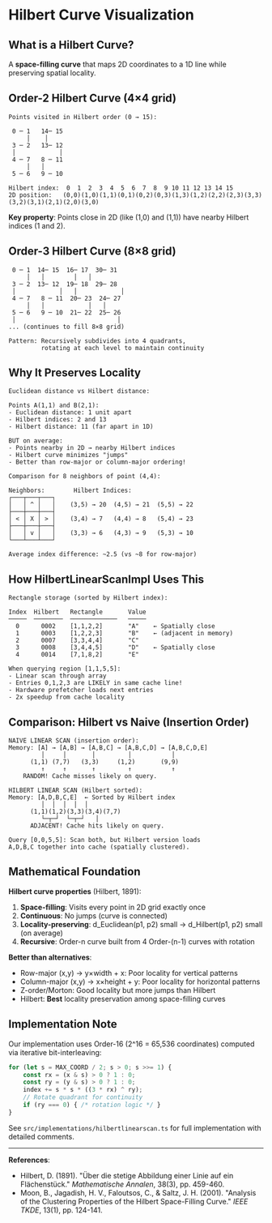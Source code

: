 # Hilbert Curve Visualization

## What is a Hilbert Curve?

A **space-filling curve** that maps 2D coordinates to a 1D line while preserving spatial locality.

## Order-2 Hilbert Curve (4×4 grid)

```
Points visited in Hilbert order (0 → 15):

 0 ─ 1   14─ 15
     │    │
 3 ─ 2   13─ 12
 │            │
 4 ─ 7   8 ─ 11
     │   │
 5 ─ 6   9 ─ 10

Hilbert index:  0  1  2  3  4  5  6  7  8  9 10 11 12 13 14 15
2D position:   (0,0)(1,0)(1,1)(0,1)(0,2)(0,3)(1,3)(1,2)(2,2)(2,3)(3,3)(3,2)(3,1)(2,1)(2,0)(3,0)
```

**Key property**: Points close in 2D (like (1,0) and (1,1)) have nearby Hilbert indices (1 and 2).

## Order-3 Hilbert Curve (8×8 grid)

```
 0 ─ 1  14─ 15  16─ 17  30─ 31
     │   │        │   │
 3 ─ 2  13─ 12  19─ 18  29─ 28
 │            │   │            │
 4 ─ 7   8 ─ 11  20─ 23  24─ 27
     │   │            │   │
 5 ─ 6   9 ─ 10  21─ 22  25─ 26
 │                            │
... (continues to fill 8×8 grid)

Pattern: Recursively subdivides into 4 quadrants, 
         rotating at each level to maintain continuity
```

## Why It Preserves Locality

```
Euclidean distance vs Hilbert distance:

Points A(1,1) and B(2,1):
- Euclidean distance: 1 unit apart
- Hilbert indices: 2 and 13
- Hilbert distance: 11 (far apart in 1D)

BUT on average:
- Points nearby in 2D → nearby Hilbert indices
- Hilbert curve minimizes "jumps"
- Better than row-major or column-major ordering!

Comparison for 8 neighbors of point (4,4):

Neighbors:        Hilbert Indices:
┌───┬───┬───┐    
│   │ ^ │   │    (3,5) → 20  (4,5) → 21  (5,5) → 22
├───┼───┼───┤    
│ < │ X │ > │    (3,4) → 7   (4,4) → 8   (5,4) → 23
├───┼───┼───┤    
│   │ v │   │    (3,3) → 6   (4,3) → 9   (5,3) → 10
└───┴───┴───┘    

Average index difference: ~2.5 (vs ~8 for row-major)
```

## How HilbertLinearScanImpl Uses This

```
Rectangle storage (sorted by Hilbert index):

Index  Hilbert   Rectangle       Value
─────  ────────  ─────────────   ─────
  0      0002    [1,1,2,2]       "A"    ← Spatially close
  1      0003    [1,2,2,3]       "B"    ← (adjacent in memory)
  2      0007    [3,3,4,4]       "C"
  3      0008    [3,4,4,5]       "D"    ← Spatially close
  4      0014    [7,1,8,2]       "E"

When querying region [1,1,5,5]:
- Linear scan through array
- Entries 0,1,2,3 are LIKELY in same cache line!
- Hardware prefetcher loads next entries
- 2x speedup from cache locality
```

## Comparison: Hilbert vs Naive (Insertion Order)

```
NAIVE LINEAR SCAN (insertion order):
Memory: [A] → [A,B] → [A,B,C] → [A,B,C,D] → [A,B,C,D,E]
         │     │       │         │           │
      (1,1) (7,7)   (3,3)     (1,2)       (9,9)
         ↑     ↑       ↑         ↑           ↑
    RANDOM! Cache misses likely on query.

HILBERT LINEAR SCAN (Hilbert sorted):
Memory: [A,D,B,C,E]  ← Sorted by Hilbert index
         │  │  │  │  │
      (1,1)(1,2)(3,3)(3,4)(7,7)
         └─┬─┘  └─┬─┘   │
      ADJACENT! Cache hits likely on query.

Query [0,0,5,5]: Scan both, but Hilbert version loads
A,D,B,C together into cache (spatially clustered).
```

## Mathematical Foundation

**Hilbert curve properties** (Hilbert, 1891):

1. **Space-filling**: Visits every point in 2D grid exactly once
2. **Continuous**: No jumps (curve is connected)
3. **Locality-preserving**: d_Euclidean(p1, p2) small → d_Hilbert(p1, p2) small (on average)
4. **Recursive**: Order-n curve built from 4 Order-(n-1) curves with rotation

**Better than alternatives**:

- Row-major (x,y) → y×width + x: Poor locality for vertical patterns
- Column-major (x,y) → x×height + y: Poor locality for horizontal patterns
- Z-order/Morton: Good locality but more jumps than Hilbert
- Hilbert: **Best** locality preservation among space-filling curves

## Implementation Note

Our implementation uses Order-16 (2^16 = 65,536 coordinates) computed via iterative bit-interleaving:

```typescript
for (let s = MAX_COORD / 2; s > 0; s >>= 1) {
	const rx = (x & s) > 0 ? 1 : 0;
	const ry = (y & s) > 0 ? 1 : 0;
	index += s * s * ((3 * rx) ^ ry);
	// Rotate quadrant for continuity
	if (ry === 0) { /* rotation logic */ }
}
```

See `src/implementations/hilbertlinearscan.ts` for full implementation with detailed comments.

---

**References**:

- Hilbert, D. (1891). "Über die stetige Abbildung einer Linie auf ein Flächenstück." _Mathematische Annalen_, 38(3), pp. 459-460.
- Moon, B., Jagadish, H. V., Faloutsos, C., & Saltz, J. H. (2001). "Analysis of the Clustering Properties of the Hilbert Space-Filling Curve." _IEEE TKDE_, 13(1), pp. 124-141.
